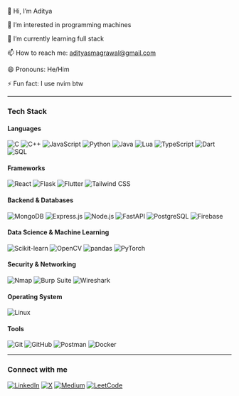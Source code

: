 👋 Hi, I’m Aditya

👀 I’m interested in programming machines

🌱 I’m currently learning full stack

📫 How to reach me: adityasmagrawal@gmail.com

😄 Pronouns: He/Him

⚡ Fun fact: I use nvim btw

---

### Tech Stack

#### Languages  
![C](https://img.shields.io/badge/C-royalblue?style=flat&logo=c&logoSize=20) 
![C++](https://img.shields.io/badge/CPP-royalblue?style=flat&logo=c%2B%2B&logoSize=20) 
![JavaScript](https://img.shields.io/badge/Javascript-gray?style=flat&logo=javascript&logoSize=20) 
![Python](https://img.shields.io/badge/Python-yellow?style=flat&logo=python&logoSize=20) 
![Java](https://img.shields.io/badge/Java-007396?style=flat&logo=java&logoColor=white) 
![Lua](https://img.shields.io/badge/Lua-000080?style=flat&logo=lua&logoColor=white) 
![TypeScript](https://img.shields.io/badge/TypeScript-3178C6?style=flat&logo=typescript&logoColor=white) 
![Dart](https://img.shields.io/badge/Dart-0175C2?style=flat&logo=dart&logoColor=white) 
![SQL](https://img.shields.io/badge/SQL-4479A1?style=flat&logo=sqlite&logoColor=white)  

#### Frameworks  
![React](https://img.shields.io/badge/React-blue?style=flat&logo=react&logoSize=30) 
![Flask](https://img.shields.io/badge/Flask-000000?style=flat&logo=flask&logoColor=white) 
![Flutter](https://img.shields.io/badge/Flutter-02569B?style=flat&logo=flutter&logoColor=white) 
![Tailwind CSS](https://img.shields.io/badge/Tailwind_CSS-06B6D4?style=flat&logo=tailwind-css&logoColor=white)  

#### Backend & Databases  
![MongoDB](https://img.shields.io/badge/MongoDB-47A248?style=flat&logo=mongodb&logoColor=white) 
![Express.js](https://img.shields.io/badge/Express.js-000000?style=flat&logo=express&logoColor=white) 
![Node.js](https://img.shields.io/badge/Node.js-339933?style=flat&logo=node.js&logoColor=white) 
![FastAPI](https://img.shields.io/badge/FastAPI-009688?style=flat&logo=fastapi&logoColor=white) 
![PostgreSQL](https://img.shields.io/badge/PostgreSQL-4169E1?style=flat&logo=postgresql&logoColor=white) 
![Firebase](https://img.shields.io/badge/Firebase-FFCA28?style=flat&logo=firebase&logoColor=black)  

#### Data Science & Machine Learning  
![Scikit-learn](https://img.shields.io/badge/scikit--learn-F7931E?style=flat&logo=scikit-learn&logoColor=white) 
![OpenCV](https://img.shields.io/badge/OpenCV-5C3EE8?style=flat&logo=opencv&logoColor=white) 
![pandas](https://img.shields.io/badge/pandas-150458?style=flat&logo=pandas&logoColor=white) 
![PyTorch](https://img.shields.io/badge/PyTorch-EE4C2C?style=flat&logo=pytorch&logoColor=white)  

#### Security & Networking  
![Nmap](https://img.shields.io/badge/Nmap-87CF02?style=flat&logo=nmap&logoColor=black) 
![Burp Suite](https://img.shields.io/badge/Burp_Suite-F58536?style=flat&logo=burpsuite&logoColor=white) 
![Wireshark](https://img.shields.io/badge/Wireshark-1A7FC8?style=flat&logo=wireshark&logoColor=white)  

#### Operating System  
![Linux](https://img.shields.io/badge/Linux-FCC624?style=flat&logo=linux&logoColor=black)  

#### Tools  
![Git](https://img.shields.io/badge/Git-%23FF6F61?style=flat&logo=git&logoColor=white) 
![GitHub](https://img.shields.io/badge/GitHub-181717?style=flat&logo=github&logoColor=white) 
![Postman](https://img.shields.io/badge/Postman-FF6C37?style=flat&logo=postman&logoColor=white) 
![Docker](https://img.shields.io/badge/Docker-2496ED?style=flat&logo=docker&logoColor=white)

---

### Connect with me  
[![LinkedIn](https://img.shields.io/badge/LinkedIn-0077B5?style=flat&logo=linkedin&logoColor=white)](https://linkedin.com/in/aditya-agrawal-71a70b316)
[![X](https://img.shields.io/badge/X-000000?style=flat&logo=twitter&logoColor=white)](https://x.com/AdityaAgra6130)
[![Medium](https://img.shields.io/badge/Medium-12100E?style=flat&logo=medium&logoColor=white)](https://medium.com/@adityasmagrawal)
[![LeetCode](https://img.shields.io/badge/LeetCode-FFA116?style=flat&logo=leetcode&logoColor=white)](https://leetcode.com/u/Mr_Robot_007/)
